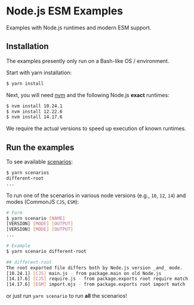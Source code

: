 Node.js ESM Examples
====================

Examples with Node.js runtimes and modern ESM support.

## Installation

The examples presently only run on a Bash-like OS / environment.

Start with yarn installation:

```sh
$ yarn install
```

Next, you will need [nvm](https://github.com/nvm-sh/nvm) and the following Node.js **exact** runtimes:

```sh
$ nvm install 10.24.1
$ nvm install 12.22.6
$ nvm install 14.17.6
```

We require the actual versions to speed up execution of known runtimes.

## Run the examples

To see available [scenarios](./scenarios):

```sh
$ yarn scenarios
different-root
...
```

To run one of the scenarios in various node versions (e.g., `10`, `12`, `14`) and modes (CommonJS `CJS`, `ESM`):

```sh
# Form
$ yarn scenario [NAME]
[VERSION] [MODE] [OUTPUT]
[VERSION] [MODE] [OUTPUT]
...

# Example
$ yarn scenario different-root

## different-root
The root exported file differs both by Node.js version _and_ mode.
[10.24.1] [CJS] main.js - from package.main on old Node.js
[14.17.6] [CJS] require.js - from package.exports root require match
[14.17.6] [ESM] import.mjs - from package.exports root import match
```

or just run `yarn scenario` to run **all** the scenarios!
